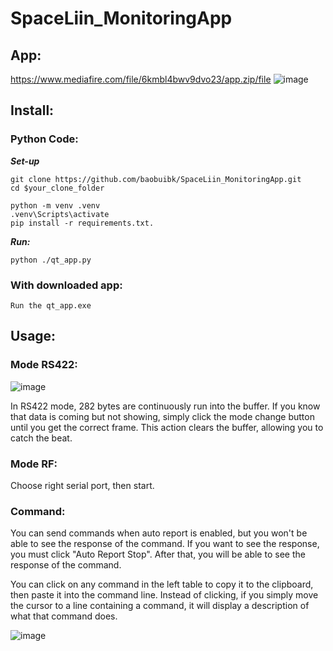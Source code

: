 # SpaceLiin_MonitoringApp

## App:
https://www.mediafire.com/file/6kmbl4bwv9dvo23/app.zip/file
![image](https://github.com/user-attachments/assets/ea945204-87f9-49db-9a06-9d6c8aabb463)

## Install:
### Python Code:
***Set-up***

```shell
git clone https://github.com/baobuibk/SpaceLiin_MonitoringApp.git
cd $your_clone_folder
```
```shell
python -m venv .venv
.venv\Scripts\activate
pip install -r requirements.txt.
```
***Run:***
```shell
python ./qt_app.py
```
### With downloaded app:
`Run the qt_app.exe`

## Usage:
### Mode RS422:
![image](https://github.com/user-attachments/assets/46782ebd-9ee5-4aaf-8658-bd2a237f2e22)

In RS422 mode, 282 bytes are continuously run into the buffer. If you know that data is coming but not showing, simply click the mode change button until you get the correct frame. This action clears the buffer, allowing you to catch the beat.

### Mode RF:
Choose right serial port, then start.

### Command:
You can send commands when auto report is enabled, but you won't be able to see the response of the command. If you want to see the response, you must click "Auto Report Stop". After that, you will be able to see the response of the command.

You can click on any command in the left table to copy it to the clipboard, then paste it into the command line. Instead of clicking, if you simply move the cursor to a line containing a command, it will display a description of what that command does.

![image](https://github.com/user-attachments/assets/4744877b-cb82-4e86-a8f4-7c1464634b78)


